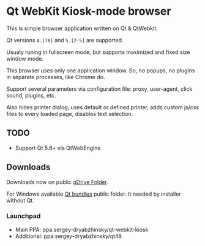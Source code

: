 Qt WebKit Kiosk-mode browser
===============

This is simple browser application written on Qt &amp; QtWebkit. 

Qt versions `4.[78]` and `5.[2-5]` are supported.

Usualy runing in fullscreen mode, but supports maximized and fixed size window mode.

This browser uses only one application window. So, no popups, no plugins in separate processes, like Chrome do.

Support several parameters via configuration file: proxy, user-agent, click sound, plugins, etc.

Also hides printer dialog, uses default or defined printer, adds custom js/css files to every loaded page, disables text selection.

## TODO

- Support Qt 5.6+ via QtWebEngine

## Downloads

Downloads now on public [gDrive Folder](https://drive.google.com/folderview?id=0B6CU04AyADvoV19PMlhJSVA2TDQ&usp=sharing).

For Windows available [Qt bundles](https://drive.google.com/folderview?id=0B6CU04AyADvoXzUxdW5KeEt5cW8&usp=sharing) public folder. It needed by installer without Qt.

### Launchpad

- Main PPA: ppa:sergey-dryabzhinsky/qt-webkit-kiosk
- Additional: ppa:sergey-dryabzhinsky/qt48
